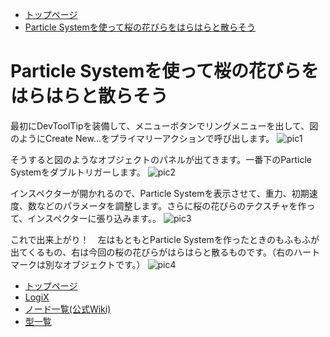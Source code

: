 - [トップページ](https://logix-educational-institute.github.io/NeosVRJP-Techbook/) 
- [Particle Systemを使って桜の花びらをはらはらと散らそう](#particle-systemを使って桜の花びらをはらはらと散らそう)


# Particle Systemを使って桜の花びらをはらはらと散らそう

最初にDevToolTipを装備して、メニューボタンでリングメニューを出して、図のようにCreate New...をプライマリーアクションで呼び出します。
![pic1](https://pbs.twimg.com/media/ETUWxTfUUAIf6Hn?format=jpg&name=large "pic1")

そうすると図のようなオブジェクトのパネルが出てきます。一番下のParticle Systemをダブルトリガーします。
![pic2](https://pbs.twimg.com/media/ETUWxTiU8AIbbgk?format=jpg&name=large "pic2")

インスペクターが開かれるので、Particle Systemを表示させて、重力、初期速度、数などのパラメータを調整します。さらに桜の花びらのテクスチャを作って、インスペクターに張り込みます。。
![pic3](https://pbs.twimg.com/media/ETUWxUYUYAAT3Of?format=jpg&name=large "pic3")

これで出来上がり！　左はもともとParticle Systemを作ったときのもふもふが出てくるもの、右は今回の桜の花びらがはらはらと散るものです。（右のハートマークは別なオブジェクトです。）
![pic4](https://pbs.twimg.com/media/ETUWxVPUwAApiBd?format=jpg&name=large "pic4")
  
  
- [トップページ](https://logix-educational-institute.github.io/NeosVRJP-Techbook/)  
- [LogiX](https://logix-educational-institute.github.io/NeosVRJP-Techbook/tutorial/logix.html)  
- [ノード一覧(公式Wiki)](https://wiki.neos.com/LogiX/ja)  
- [型一覧](https://logix-educational-institute.github.io/NeosVRJP-Techbook/tutorial/datatype.html)  
  